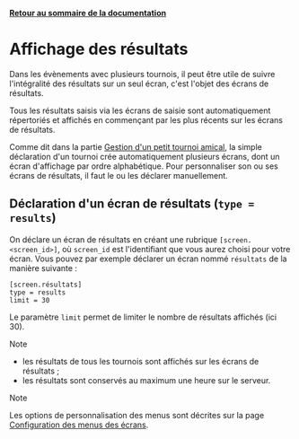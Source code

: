 **[Retour au sommaire de la documentation](../README.md)**

# Affichage des résultats

Dans les évènements avec plusieurs tournois, il peut être utile de suivre l'intégralité des résultats sur un seul écran, c'est l'objet des écrans de résultats.

Tous les résultats saisis via les écrans de saisie sont automatiquement répertoriés et affichés en commençant par les plus récents sur les écrans de résultats.

Comme dit dans la partie [Gestion d'un petit tournoi amical](11-friendly.md), la simple déclaration d'un tournoi crée automatiquement plusieurs écrans, dont un écran d'affichage par ordre alphabétique. Pour personnaliser son ou ses écrans de résultats, il faut le ou les déclarer manuellement.

## Déclaration d'un écran de résultats (`type = results`)

On déclare un écran de résultats en créant une rubrique `[screen.<screen_id>]`, où `screen_id` est l'identifiant que vous aurez choisi pour votre écran. Vous pouvez par exemple déclarer un écran nommé `résultats` de la manière suivante :
```
[screen.résultats]
type = results
limit = 30
```

Le paramètre `limit` permet de limiter le nombre de résultats affichés (ici 30).

> [!NOTE]
> - les résultats de tous les tournois sont affichés sur les écrans de résultats ;
> - les résultats sont conservés au maximum une heure sur le serveur.

> [!NOTE]
> Les options de personnalisation des menus sont décrites sur la page [Configuration des menus des écrans](34-menus.md).


